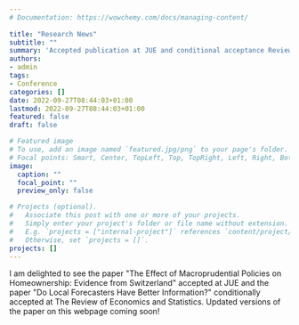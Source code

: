 ```yaml
---
# Documentation: https://wowchemy.com/docs/managing-content/
  
title: "Research News"
subtitle: ""
summary: 'Accepted publication at JUE and conditional acceptance Review of Economics and Statistics'
authors: 
- admin
tags:
- Conference
categories: []
date: 2022-09-27T08:44:03+01:00
lastmod: 2022-09-27T08:44:03+01:00
featured: false
draft: false

# Featured image
# To use, add an image named `featured.jpg/png` to your page's folder.
# Focal points: Smart, Center, TopLeft, Top, TopRight, Left, Right, BottomLeft, Bottom, BottomRight.
image:
  caption: ""
  focal_point: ""
  preview_only: false

# Projects (optional).
#   Associate this post with one or more of your projects.
#   Simply enter your project's folder or file name without extension.
#   E.g. `projects = ["internal-project"]` references `content/project/deep-learning/index.md`.
#   Otherwise, set `projects = []`.
projects: []
---
```


I am delighted to see the paper "The Effect of Macroprudential Policies on Homeownership: Evidence from Switzerland" accepted at JUE and the paper "Do Local Forecasters Have Better Information?" conditionally accepted at The Review of Economics and Statistics. Updated versions of the paper on this webpage coming soon!